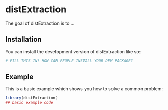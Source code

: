 
# distExtraction

<!-- badges: start -->
<!-- badges: end -->

The goal of distExtraction is to ...

## Installation

You can install the development version of distExtraction like so:

``` r
# FILL THIS IN! HOW CAN PEOPLE INSTALL YOUR DEV PACKAGE?
```

## Example

This is a basic example which shows you how to solve a common problem:

``` r
library(distExtraction)
## basic example code
```

